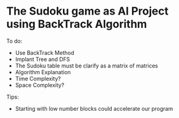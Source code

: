 # The Sudoku game as AI Project using BackTrack Algorithm

To do:
- Use BackTrack Method
- Implant Tree and DFS
- The Sudoku table must be clarify as a matrix of matrices
- Algorithm Explanation
- Time Complexity?
- Space Complexity?


Tips:
- Starting with low number blocks could accelerate our program